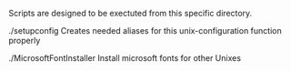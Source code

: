 Scripts are designed to be exectuted from this specific directory.

./setupconfig
Creates needed aliases for this unix-configuration function properly

./MicrosoftFontInstaller
Install microsoft fonts for other Unixes

